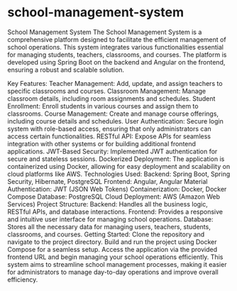 ﻿# school-management-system
School Management System
The School Management System is a comprehensive platform designed to facilitate the efficient management of school operations. This system integrates various functionalities essential for managing students, teachers, classrooms, and courses. The platform is developed using Spring Boot on the backend and Angular on the frontend, ensuring a robust and scalable solution.

Key Features:
Teacher Management: Add, update, and assign teachers to specific classrooms and courses.
Classroom Management: Manage classroom details, including room assignments and schedules.
Student Enrollment: Enroll students in various courses and assign them to classrooms.
Course Management: Create and manage course offerings, including course details and schedules.
User Authentication: Secure login system with role-based access, ensuring that only administrators can access certain functionalities.
RESTful API: Expose APIs for seamless integration with other systems or for building additional frontend applications.
JWT-Based Security: Implemented JWT authentication for secure and stateless sessions.
Dockerized Deployment: The application is containerized using Docker, allowing for easy deployment and scalability on cloud platforms like AWS.
Technologies Used:
Backend: Spring Boot, Spring Security, Hibernate, PostgreSQL
Frontend: Angular, Angular Material
Authentication: JWT (JSON Web Tokens)
Containerization: Docker, Docker Compose
Database: PostgreSQL
Cloud Deployment: AWS (Amazon Web Services)
Project Structure:
Backend: Handles all the business logic, RESTful APIs, and database interactions.
Frontend: Provides a responsive and intuitive user interface for managing school operations.
Database: Stores all the necessary data for managing users, teachers, students, classrooms, and courses.
Getting Started:
Clone the repository and navigate to the project directory.
Build and run the project using Docker Compose for a seamless setup.
Access the application via the provided frontend URL and begin managing your school operations efficiently.
This system aims to streamline school management processes, making it easier for administrators to manage day-to-day operations and improve overall efficiency.
